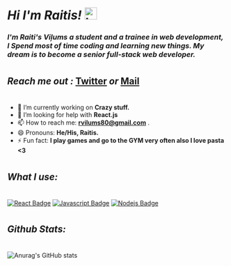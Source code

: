 # _Hi I'm Raitis!_ <img src="https://user-images.githubusercontent.com/1303154/88677602-1635ba80-d120-11ea-84d8-d263ba5fc3c0.gif" width="28px" height="28px" alt="hi">

### _I'm Raiti's Viļums a student and a trainee in web development, I Spend most of time coding and learning new things. My dream is to become a senior full-stack web developer._

#

## _Reach me out :_ **[Twitter](https://twitter.com/RaitisVilums)** _or_ **[Mail](mailto:rvilums80@gmail.com)**

#

- 🔭 I’m currently working on **Crazy stuff.**
- 🤔 I’m looking for help with **React.js**
- 📫 How to reach me: **rvilums80@gmail.com** .
- 😄 Pronouns: **He/His, Raitis.**
- ⚡ Fun fact: **I play games and go to the GYM very often also I love pasta <3**

#

## _What I use:_

#

[![React Badge](https://img.shields.io/badge/-React-61DBFB?style=for-the-badge&labelColor=black&logo=react&logoColor=61DBFB)](#) [![Javascript Badge](https://img.shields.io/badge/-Javascript-F0DB4F?style=for-the-badge&labelColor=black&logo=javascript&logoColor=F0DB4F)](#) [![Nodejs Badge](https://img.shields.io/badge/-Nodejs-3C873A?style=for-the-badge&labelColor=black&logo=node.js&logoColor=3C873A)](#)

#

## _Github Stats:_

#

![Anurag's GitHub stats](https://github-readme-stats.vercel.app/api?username=RaitisVilums&show_icons=true&theme=radical)
